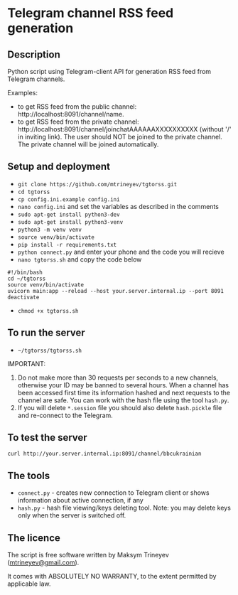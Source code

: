 # Telegram channel RSS feed generation


## Description
Python script using Telegram-client API for generation RSS feed from Telegram channels.

Examples:
- to get RSS feed from the public channel: http://localhost:8091/channel/name.
- to get RSS feed from the private channel: http://localhost:8091/channel/joinchatAAAAAAXXXXXXXXXX (without '/' in inviting link). The user should NOT be joined to the private channel. The private channel will be joined automatically.


## Setup and deployment
- `git clone https://github.com/mtrineyev/tgtorss.git`
- `cd tgtorss`
- `cp config.ini.example config.ini`
- `nano config.ini` and set the variables as described in the comments
- `sudo apt-get install python3-dev`
- `sudo apt-get install python3-venv`
- `python3 -m venv venv`
- `source venv/bin/activate`
- `pip install -r requirements.txt`
- `python connect.py` and enter your phone and the code you will recieve
- `nano tgtorss.sh` and copy the code below
```
#!/bin/bash
cd ~/tgtorss
source venv/bin/activate
uvicorn main:app --reload --host your.server.internal.ip --port 8091
deactivate
```
- `chmod +x tgtorss.sh`


## To run the server
- `~/tgtorss/tgtorss.sh`

IMPORTANT:
1. Do not make more than 30 requests per seconds to a new channels, otherwise your ID may be banned to several hours. When a channel has been accessed first time its information hashed and next requests to the channel are safe. You can work with the hash file using the tool `hash.py`.
2. If you will delete `*.session` file you should also delete `hash.pickle` file and re-connect to the Telegram.


## To test the server
`curl http://your.server.internal.ip:8091/channel/bbcukrainian`


## The tools
- `connect.py` - creates new connection to Telegram client or shows information about active connection, if any
- `hash.py` - hash file viewing/keys deleting tool. Note: you may delete keys only when the server is switched off.


## The licence
The script is free software written by Maksym Trineyev (mtrineyev@gmail.com).

It comes with ABSOLUTELY NO WARRANTY, to the extent permitted by applicable law.
